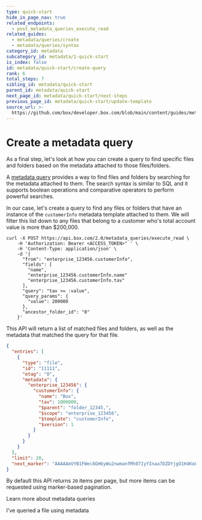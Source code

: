 ```yaml
---
type: quick-start
hide_in_page_nav: true
related_endpoints:
  - post_metadata_queries_execute_read
related_guides:
  - metadata/queries/create
  - metadata/queries/syntax
category_id: metadata
subcategory_id: metadata/1-quick-start
is_index: false
id: metadata/quick-start/create-query
rank: 6
total_steps: 7
sibling_id: metadata/quick-start
parent_id: metadata/quick-start
next_page_id: metadata/quick-start/next-steps
previous_page_id: metadata/quick-start/update-template
source_url: >-
  https://github.com/box/developer.box.com/blob/main/content/guides/metadata/1-quick-start/6-create-query.md
---
```

# Create a metadata query

As a final step, let's look at how you can create a query to find specific files
and folders based on the metadata attached to those files/folders.

A [metadata query][query] provides a way to find files and
folders by searching for the metadata attached to them. The search syntax
is similar to SQL and it supports boolean operations and comparative operators
to perform powerful searches.

In our case, let's create a query to find any files or folders that have an
instance of the `customerInfo` metadata template attached to them. We will
filter this list down to any files that belong to a customer who's total account
value is more than $200,000.

<Tabs>

<Tab title='cURL'>

```curl
curl -X POST https://api.box.com/2.0/metadata_queries/execute_read \
    -H 'Authorization: Bearer <ACCESS_TOKEN>" ' \
    -H 'Content-Type: application/json' \
    -d '{
      "from": "enterprise_123456.customerInfo",
      "fields": [
        "name",
        "enterprise_123456.customerInfo.name"
        "enterprise_123456.customerInfo.tav"
      ],
      "query": "tav >= :value",
      "query_params": {
        "value": 200000
      },
      "ancestor_folder_id": "0"
    }'
```

</Tab>

</Tabs>

This API will return a list of matched files and folders, as well as the
metadata that matched the query for that file.

```json
{
  "entries": [
    {
      "type": "file",
      "id": "11111",
      "etag": "0",
      "metadata": {
        "enterprise_123456": {
          "customerInfo": {
            "name": "Box",
            "tav": 1000000,
            "$parent": "folder_12345,",
            "$scope": "enterprise_123456",
            "$template": "customerInfo",
            "$version": 1
          }
        }
      }
    }
  ],
  "limit": 20,
  "next_marker": "AAAAAmVYB1FWec8GH6yWu2nwmanfMh07IyYInaa7DZDYjgO1H4KoLW29vPlLY173OKsci6h6xGh61gG73gnaxoS+o0BbI1/h6le6cikjlupVhASwJ2Cj0tOD9wlnrUMHHw3/ISf+uuACzrOMhN6d5fYrbidPzS6MdhJOejuYlvsg4tcBYzjauP3+VU51p77HFAIuObnJT0ff"
}
```

By default this API returns `20` items per page, but more items can be requested
using marker-based pagination.

<CTA to='g://metadata/queries'>

Learn more about metadata queries

</CTA>

<Next>

I've queried a file using metadata

</Next>

[query]: g://metadata/queries
